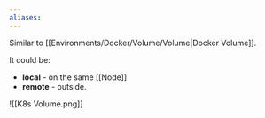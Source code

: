 ```yaml
---
aliases:
---
```

Similar to [[Environments/Docker/Volume/Volume|Docker Volume]].

It could be:
- **local** - on the same [[Node]]
- **remote** - outside.

![[K8s Volume.png]]